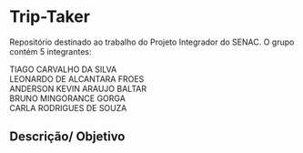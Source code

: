 # Trip-Taker
Repositório destinado ao trabalho do Projeto Integrador do SENAC. O grupo contém 5 integrantes:

TIAGO CARVALHO DA SILVA <br />
LEONARDO DE ALCANTARA FROES<br />
ANDERSON KEVIN ARAUJO BALTAR<br />
BRUNO MINGORANCE GORGA<br />
CARLA RODRIGUES DE SOUZA<br />

## Descrição/ Objetivo

